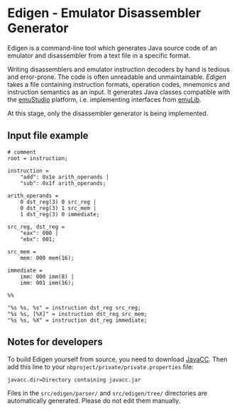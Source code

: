 Edigen - Emulator Disassembler Generator
========================================

Edigen is a command-line tool which generates Java source code of an emulator and disassembler from a text file in a specific format.

Writing disassemblers and emulator instruction decoders by hand is tedious and error-prone. The code is often unreadable and unmaintainable. *Edigen* takes a file containing instruction formats, operation codes, mnemonics and instruction semantics as an input. It generates Java classes compatible with the [emuStudio](http://github.com/vbmacher/emuStudio) platform, i.e. implementing interfaces from [emuLib](http://github.com/vbmacher/emuLib).

At this stage, only the disassembler generator is being implemented.

Input file example
------------------

	# comment
	root = instruction;

	instruction =
		"add": 0x1e arith_operands |
		"sub": 0x1f arith_operands;

	arith_operands =
		0 dst_reg(3) 0 src_reg |
		0 dst_reg(3) 1 src_mem |
		1 dst_reg(3) 0 immediate;

	src_reg, dst_reg =
		"eax": 000 |
		"ebx": 001;

	src_mem = 
		mem: 000 mem(16);

	immediate =
		imm: 000 imm(8) |
		imm: 001 imm(16);

	%%

	"%s %s, %s" = instruction dst_reg src_reg;
	"%s %s, [%X]" = instruction dst_reg src_mem;
	"%s %s, %X" = instruction dst_reg immediate;

Notes for developers
--------------------

To build Edigen yourself from source, you need to download [JavaCC](http://javacc.java.net/). Then add this line to your `nbproject/private/private.properties` file:

	javacc.dir=Directory containing javacc.jar

Files in the `src/edigen/parser/` and `src/edigen/tree/` directories are automatically generated. Please do not edit them manually.
